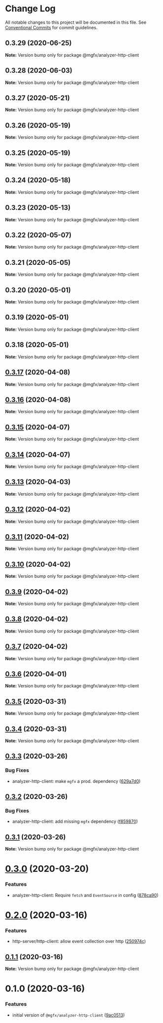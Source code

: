 # Change Log

All notable changes to this project will be documented in this file.
See [Conventional Commits](https://conventionalcommits.org) for commit guidelines.

## 0.3.29 (2020-06-25)

**Note:** Version bump only for package @mgfx/analyzer-http-client





## 0.3.28 (2020-06-03)

**Note:** Version bump only for package @mgfx/analyzer-http-client





## 0.3.27 (2020-05-21)

**Note:** Version bump only for package @mgfx/analyzer-http-client





## 0.3.26 (2020-05-19)

**Note:** Version bump only for package @mgfx/analyzer-http-client





## 0.3.25 (2020-05-19)

**Note:** Version bump only for package @mgfx/analyzer-http-client





## 0.3.24 (2020-05-18)

**Note:** Version bump only for package @mgfx/analyzer-http-client





## 0.3.23 (2020-05-13)

**Note:** Version bump only for package @mgfx/analyzer-http-client





## 0.3.22 (2020-05-07)

**Note:** Version bump only for package @mgfx/analyzer-http-client





## 0.3.21 (2020-05-05)

**Note:** Version bump only for package @mgfx/analyzer-http-client





## 0.3.20 (2020-05-01)

**Note:** Version bump only for package @mgfx/analyzer-http-client





## 0.3.19 (2020-05-01)

**Note:** Version bump only for package @mgfx/analyzer-http-client





## 0.3.18 (2020-05-01)

**Note:** Version bump only for package @mgfx/analyzer-http-client





## [0.3.17](https://github.com/ai-labs-team/mgFx/compare/@mgfx/analyzer-http-client@0.3.16...@mgfx/analyzer-http-client@0.3.17) (2020-04-08)

**Note:** Version bump only for package @mgfx/analyzer-http-client





## [0.3.16](https://github.com/ai-labs-team/mgFx/compare/@mgfx/analyzer-http-client@0.3.15...@mgfx/analyzer-http-client@0.3.16) (2020-04-08)

**Note:** Version bump only for package @mgfx/analyzer-http-client





## [0.3.15](https://github.com/ai-labs-team/mgFx/compare/@mgfx/analyzer-http-client@0.3.14...@mgfx/analyzer-http-client@0.3.15) (2020-04-07)

**Note:** Version bump only for package @mgfx/analyzer-http-client





## [0.3.14](https://github.com/ai-labs-team/mgFx/compare/@mgfx/analyzer-http-client@0.3.13...@mgfx/analyzer-http-client@0.3.14) (2020-04-07)

**Note:** Version bump only for package @mgfx/analyzer-http-client





## [0.3.13](https://github.com/ai-labs-team/mgFx/compare/@mgfx/analyzer-http-client@0.3.12...@mgfx/analyzer-http-client@0.3.13) (2020-04-03)

**Note:** Version bump only for package @mgfx/analyzer-http-client





## [0.3.12](https://github.com/ai-labs-team/mgFx/compare/@mgfx/analyzer-http-client@0.3.11...@mgfx/analyzer-http-client@0.3.12) (2020-04-02)

**Note:** Version bump only for package @mgfx/analyzer-http-client





## [0.3.11](https://github.com/ai-labs-team/mgFx/compare/@mgfx/analyzer-http-client@0.3.10...@mgfx/analyzer-http-client@0.3.11) (2020-04-02)

**Note:** Version bump only for package @mgfx/analyzer-http-client





## [0.3.10](https://github.com/ai-labs-team/mgFx/compare/@mgfx/analyzer-http-client@0.3.9...@mgfx/analyzer-http-client@0.3.10) (2020-04-02)

**Note:** Version bump only for package @mgfx/analyzer-http-client





## [0.3.9](https://github.com/ai-labs-team/mgFx/compare/@mgfx/analyzer-http-client@0.3.8...@mgfx/analyzer-http-client@0.3.9) (2020-04-02)

**Note:** Version bump only for package @mgfx/analyzer-http-client





## [0.3.8](https://github.com/ai-labs-team/mgFx/compare/@mgfx/analyzer-http-client@0.3.7...@mgfx/analyzer-http-client@0.3.8) (2020-04-02)

**Note:** Version bump only for package @mgfx/analyzer-http-client





## [0.3.7](https://github.com/ai-labs-team/mgFx/compare/@mgfx/analyzer-http-client@0.3.6...@mgfx/analyzer-http-client@0.3.7) (2020-04-02)

**Note:** Version bump only for package @mgfx/analyzer-http-client





## [0.3.6](https://github.com/ai-labs-team/mgFx/compare/@mgfx/analyzer-http-client@0.3.5...@mgfx/analyzer-http-client@0.3.6) (2020-04-01)

**Note:** Version bump only for package @mgfx/analyzer-http-client





## [0.3.5](https://github.com/ai-labs-team/mgFx/compare/@mgfx/analyzer-http-client@0.3.4...@mgfx/analyzer-http-client@0.3.5) (2020-03-31)

**Note:** Version bump only for package @mgfx/analyzer-http-client





## [0.3.4](https://github.com/ai-labs-team/mgFx/compare/@mgfx/analyzer-http-client@0.3.3...@mgfx/analyzer-http-client@0.3.4) (2020-03-31)

**Note:** Version bump only for package @mgfx/analyzer-http-client





## [0.3.3](https://github.com/ai-labs-team/mgFx/compare/@mgfx/analyzer-http-client@0.3.2...@mgfx/analyzer-http-client@0.3.3) (2020-03-26)


### Bug Fixes

* analyzer-http-client: make `mgfx` a prod. dependency ([629a7d0](https://github.com/ai-labs-team/mgFx/commit/629a7d0))





## [0.3.2](https://github.com/ai-labs-team/mgFx/compare/@mgfx/analyzer-http-client@0.3.1...@mgfx/analyzer-http-client@0.3.2) (2020-03-26)


### Bug Fixes

* analyzer-http-client: add missing `mgfx` dependency ([f859870](https://github.com/ai-labs-team/mgFx/commit/f859870))





## [0.3.1](https://github.com/ai-labs-team/mgFx/compare/@mgfx/analyzer-http-client@0.3.0...@mgfx/analyzer-http-client@0.3.1) (2020-03-26)

**Note:** Version bump only for package @mgfx/analyzer-http-client





# [0.3.0](https://github.com/ai-labs-team/mgFx/compare/@mgfx/analyzer-http-client@0.2.0...@mgfx/analyzer-http-client@0.3.0) (2020-03-20)


### Features

* analyzer-http-client: Require `fetch` and `EventSource` in config ([878ca90](https://github.com/ai-labs-team/mgFx/commit/878ca90))





# [0.2.0](https://github.com/ai-labs-team/mgFx/compare/@mgfx/analyzer-http-client@0.1.1...@mgfx/analyzer-http-client@0.2.0) (2020-03-16)


### Features

* http-server/http-client: allow event collection over http ([250974c](https://github.com/ai-labs-team/mgFx/commit/250974c))





## [0.1.1](https://github.com/ai-labs-team/mgFx/compare/@mgfx/analyzer-http-client@0.1.0...@mgfx/analyzer-http-client@0.1.1) (2020-03-16)

**Note:** Version bump only for package @mgfx/analyzer-http-client





# 0.1.0 (2020-03-16)


### Features

* initial version of `@mgfx/analyzer-http-client` ([9ac0513](https://github.com/ai-labs-team/mgFx/commit/9ac0513))

